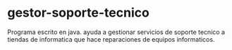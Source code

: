 # gestor-soporte-tecnico
Programa escrito en java. ayuda a gestionar servicios de soporte tecnico a tiendas de informatica que hace reparaciones de equipos informaticos.
